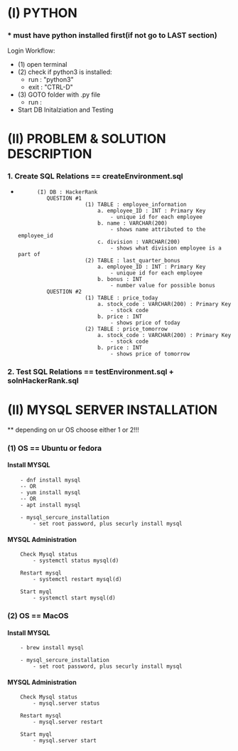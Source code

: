 # (I) PYTHON
### * must have python installed first(if not go to LAST section)
Login Workflow:

- (1) open terminal
- (2) check if python3 is installed:
    - run : "python3"
    - exit : "CTRL-D"
- (3) GOTO folder with .py file
    - run : 
- Start DB Initalziation and Testing


# (II) PROBLEM & SOLUTION DESCRIPTION
### 1.  Create SQL Relations == createEnvironment.sql
-           (I) DB : HackerRank
               QUESTION #1
                           (1) TABLE : employee_information
                               a. employee_ID : INT : Primary Key
                                   - unique id for each employee
                               b. name : VARCHAR(200)
                                   - shows name attributed to the employee_id
                               c. division : VARCHAR(200)
                                   - shows what division employee is a part of
                           (2) TABLE : last_quarter_bonus
                               a. employee_ID : INT : Primary Key
                                   - unique id for each employee
                               b. bonus : INT
                                   - number value for possible bonus
               QUESTION #2
                           (1) TABLE : price_today
                               a. stock_code : VARCHAR(200) : Primary Key
                                   - stock code
                               b. price : INT
                                   - shows price of today
                           (2) TABLE : price_tomorrow
                               a. stock_code : VARCHAR(200) : Primary Key
                                   - stock code
                               b. price : INT
                                   - shows price of tomorrow
### 2. Test SQL Relations == testEnvironment.sql + solnHackerRank.sql


# (II) MYSQL SERVER INSTALLATION
** depending on ur OS choose either 1 or 2!!!
### (1) OS == Ubuntu or fedora
####    Install MYSQL
        - dnf install mysql
        -- OR
        - yum install mysql
        -- OR
        - apt install mysql

        - mysql_sercure_installation
            - set root password, plus securly install mysql

####     MYSQL Administration
        Check Mysql status
            - systemctl status mysql(d)

        Restart mysql
            - systemctl restart mysql(d)

        Start myql
            - systemctl start mysql(d)

### (2) OS == MacOS
####    Install MYSQL
        - brew install mysql

        - mysql_sercure_installation
            - set root password, plus securly install mysql

####     MYSQL Administration
        Check Mysql status
            - mysql.server status

        Restart mysql
            - mysql.server restart

        Start myql
            - mysql.server start

